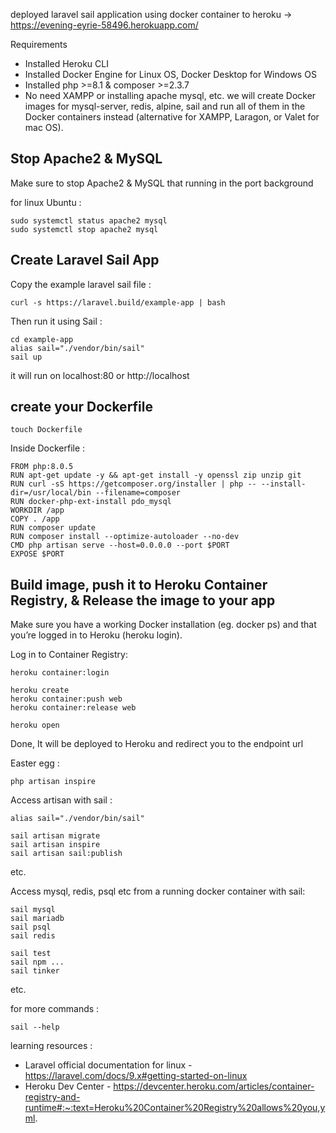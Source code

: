 deployed laravel sail application using docker container to heroku -> https://evening-eyrie-58496.herokuapp.com/

Requirements
- Installed Heroku CLI
- Installed Docker Engine for Linux OS, Docker Desktop for Windows OS
- Installed php >=8.1 & composer >=2.3.7
- No need XAMPP or installing apache mysql, etc. we will create Docker images for mysql-server, redis, alpine, sail and run all of them in the Docker containers instead (alternative for XAMPP, Laragon, or Valet for mac OS).

## Stop Apache2 & MySQL
Make sure to stop Apache2 & MySQL that running in the port background

for linux Ubuntu :
```
sudo systemctl status apache2 mysql
sudo systemctl stop apache2 mysql
```

## Create Laravel Sail App

Copy the example laravel sail file :
```
curl -s https://laravel.build/example-app | bash
```
Then run it using Sail :
```
cd example-app
alias sail="./vendor/bin/sail"
sail up
```
it will run on localhost:80 or http://localhost

## create your Dockerfile
```
touch Dockerfile
```
Inside Dockerfile :
```
FROM php:8.0.5
RUN apt-get update -y && apt-get install -y openssl zip unzip git
RUN curl -sS https://getcomposer.org/installer | php -- --install-dir=/usr/local/bin --filename=composer
RUN docker-php-ext-install pdo_mysql
WORKDIR /app
COPY . /app
RUN composer update
RUN composer install --optimize-autoloader --no-dev
CMD php artisan serve --host=0.0.0.0 --port $PORT
EXPOSE $PORT
```
## Build image, push it to Heroku Container Registry, & Release the image to your app
Make sure you have a working Docker installation (eg. docker ps) and that you’re logged in to Heroku (heroku login).

Log in to Container Registry:
```
heroku container:login

heroku create
heroku container:push web
heroku container:release web

heroku open
```
Done, It will be deployed to Heroku and redirect you to the endpoint url

Easter egg :
```
php artisan inspire
```

Access artisan with sail :
```
alias sail="./vendor/bin/sail"

sail artisan migrate
sail artisan inspire
sail artisan sail:publish
```
etc.

Access mysql, redis, psql etc from a running docker container with sail:
```
sail mysql
sail mariadb
sail psql
sail redis
```
```
sail test
sail npm ...
sail tinker
```
etc.

for more commands :
```
sail --help
```

learning resources :
- Laravel official documentation for linux - https://laravel.com/docs/9.x#getting-started-on-linux
- Heroku Dev Center - https://devcenter.heroku.com/articles/container-registry-and-runtime#:~:text=Heroku%20Container%20Registry%20allows%20you,yml.